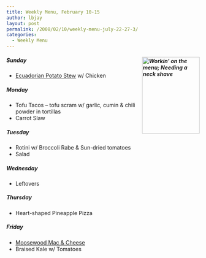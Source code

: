 ```yaml
---
title: Weekly Menu, February 10-15
author: lbjay
layout: post
permalink: /2008/02/10/weekly-menu-july-22-27-3/
categories:
  - Weekly Menu
---
```

<abbr class="unapi-id" title=""><!-- &nbsp; --></abbr> 

##### Sunday<a rel="lightbox" href="http://www.f00die.com/static/uploads/2008/02/dsc05866.JPG" title="Workin’ on the menu"><img src="http://www.f00die.com/static/uploads/2008/02/dsc05866.JPG" style="width: 150px; height: 200px" title="Workin' on the menu; Needing a neck shave" alt="Workin' on the menu; Needing a neck shave" align="right" height="200" width="150" /></a>

  * [Ecuadorian Potato Stew][1] w/ Chicken

##### Monday

  * Tofu Tacos &#8211; tofu scram w/ garlic, cumin & chili powder in tortillas
  * Carrot Slaw

##### Tuesday

  * Rotini w/ Broccoli Rabe & Sun-dried tomatoes
  * Salad

##### Wednesday

  * Leftovers

##### Thursday

  * Heart-shaped Pineapple Pizza

##### Friday

  * [Moosewood Mac & Cheese][2]
  * Braised Kale w/ Tomatoes

 [1]: http://www.azcentral.com/home/recipes/articles/0828cookbook28rec.html
 [2]: http://foodgoodness.blogspot.com/2005/12/moosewood-macaroni-and-cheese.html